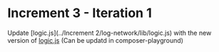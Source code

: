 # Increment 3 - Iteration 1

Update [logic.js](../Increment 2/log-network/lib/logic.js) with the new version of [logic.js](logic.js) (Can be updatd in composer-playground)



